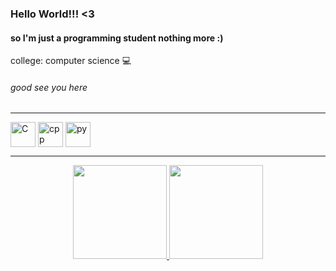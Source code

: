 ### Hello World!!! <3

#### so I'm just a programming student nothing more :)
college: computer science :computer:
###### good see you here 

------------------------------------------------------------------------------------------------------------------------------------------------------------

<img align="center" src="https://cdn.jsdelivr.net/gh/devicons/devicon/icons/c/c-plain.svg" alt="C" width="40" height="40" style="max-width:100%;"></img>
<img align="center" src="https://cdn.jsdelivr.net/gh/devicons/devicon/icons/cplusplus/cplusplus-plain.svg" alt="cpp" width="40" height="40" style="max-width:100%;"></img>
<img align="center" src="https://cdn.jsdelivr.net/gh/devicons/devicon/icons/python/python-plain.svg" alt="py" width="40" height="40" style="max-width:100%;"></img>

------------------------------------------------------------------------------------------------------------------------------------------------------------
<div align="center">
  <a href="https://github.com/FelixClone">
  <img height="150em" src="https://github-readme-stats.vercel.app/api?username=FelixClone&show_icons=true&theme=tokyonight&include_all_commits=true&count_private=true"/>
  <img height="150em" src="https://github-readme-stats.vercel.app/api/top-langs/?username=FelixClone&layout=compact&langs_count=7&theme=tokyonight"/>
</div>

<!--
![Snake animation](https://github.com/FelixClone/FelixClone/blob/output/github-contribution-grid-snake.svg)
![snake animation](https://github.com/FelixClone/FelixClone/blob/output/github-contribution-grid-snake2.svg)
**FelixClone/FelixClone** is a ✨ _special_ ✨ repository because its `README.md` (this file) appears on your GitHub profile.

Here are some ideas to get you started:

- 🔭 I’m currently working on ...
- 🌱 I’m currently learning ...
- 👯 I’m looking to collaborate on ...
- 🤔 I’m looking for help with ...
- 💬 Ask me about ...
- 📫 How to reach me: ...
- 😄 Pronouns: ...
- ⚡ Fun fact: ...
-->
